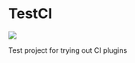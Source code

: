 # TestCI

<a href="https://codeclimate.com/github/kirchhof/TestCI/maintainability"><img src="https://api.codeclimate.com/v1/badges/95bb96afceba144ec411/maintainability" /></a>

Test project for trying out CI plugins
